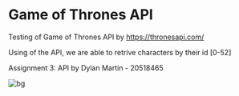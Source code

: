 # Game of Thrones API
Testing of Game of Thrones API by https://thronesapi.com/

Using of the API, we are able to retrive characters by their id [0-52]

Assignment 3: API by Dylan Martin - 20518465

![bg](https://github.com/SandalBandit/Info601-API-Assignment/assets/119099353/6ea33e69-4bb0-4ab2-9d2c-761fec798903)

